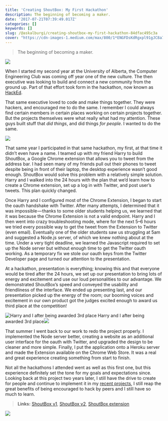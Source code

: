 ```yaml
---
title: 'Creating ShoutBox: My First Hackathon'
description: The beginning of becoming a maker.
date: '2017-07-21T07:39:49.017Z'
categories: []
keywords: []
slug: /@askalburgi/creating-shoutbox-my-first-hackathon-84dfac495c3a
cover: "https://cdn-images-1.medium.com/max/800/1*ENGFDsKdRgxpl91gJC8a7w.png"
---
```


> The beginning of becoming a maker.

![](https://cdn-images-1.medium.com/max/800/1*ENGFDsKdRgxpl91gJC8a7w.png)

When I started my second year at the University of Alberta, the Computer Engineering Club was coming off year one of the new culture. The then executive was looking to build and connect a new community from the ground up. Part of that effort took form in the hackathon, now known as [HackEd](http://hacked.compeclub.com).

That same executive loved to code and make things together. They were hackers, and encouraged me to do the same. I remember I could always find certain members in certain places working on certain projects together. But the projects themselves were what really what had my attention. These guys built stuff that _did things_, and did things _for people_. I wanted to do the same.

![](https://cdn-images-1.medium.com/max/800/1*ENGFDsKdRgxpl91gJC8a7w.png)

That same year I participated in that same hackathon, my first, at that time it didn’t even have a name. I teamed up with my friend Harry to build ShoutBox, a Google Chrome extension that allows you to tweet from the address bar. I had seen many of my friends pull out their phones to tweet despite being in front of their laptop, the desktop experience wasn’t good enough. ShoutBox would solve this problem with a relatively simple solution. Harry and I walked into the 24 hours with the plan that we’d learn how to create a Chrome extension, set up a log in with Twitter, and post user’s tweets. This plan quickly changed.

Once Harry and I configured most of the Chrome Extension, I began to start the oauth handshake with Twitter. After many attempts, I determined that it was impossible — thanks to some older students helping us, we learned that it was because the Chrome Extension is not a valid endpoint. Harry and I then went into crazy troubleshooting mode, where for the next 5–6 hours we tried every possible way to get the tweet from the Extension to Twitter (even email). Eventually one of the older students saw us struggling at 5am and suggested a Node.js server, of which we knew nothing about at the time. Under a very tight deadline, we learned the Javascript required to set up the Node server but without enough time to get the Twitter oauth working. As a temporary fix we stole our oauth keys from the Twitter Developer page and turned our attention to the presentation.

At a hackathon, presentation is everything; knowing this and that everyone would be tired after the 24 hours, we set up our presentation to bring lots of energy and excitement and use our loud personalities to our advantage. We demonstrated ShoutBox’s speed and conveyed the usability and friendliness of the interface. We ended up presenting last, and our presentation picked up the energy of the room; our booming voices and excitement in our own product got the judges excited enough to award us third place at the competition!

![Harry and I after being awarded 3rd place](https://cdn-images-1.medium.com/max/800/0*eywW2ZPV3xutxCua.)
Harry and I after being awarded 3rd place![](https://cdn-images-1.medium.com/max/800/1*ENGFDsKdRgxpl91gJC8a7w.png)

That summer I went back to our work to redo the project properly. I implemented the Node server better, creating a website as an additional user interface for the oauth with Twitter, and upgraded the design to be cleaner and more simple. Finally, I put the application onto a Heroku server and made the Extension available on the Chrome Web Store. It was a real and great experience creating something from start to finish.

Not all the hackathons I attended went as well as this first one, but this experience definitely set the tone for my goals and expectations since. Looking back at this project two years later, I still have the drive to create for people and continue to implement it in my [recent projects](https://medium.com/@askalburgi/building-for-people-blindglasses-c6dbd9e6f9a7), I still reap the great benefits of being encouraged to hack by peers and I still have so much to learn.

> **Links:** [ShoutBox v1](https://github.com/HarryPahwa/Shoutbox.Finale), [ShoutBox v2](https://github.com/ShoutBoxExtension), [ShoutBox extension](https://chrome.google.com/webstore/detail/shoutbox/hbliaedcoikjfcdlebnmkhemofblkamc)

![](https://cdn-images-1.medium.com/max/800/1*ENGFDsKdRgxpl91gJC8a7w.png)